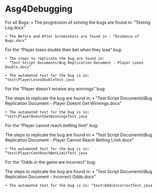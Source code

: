 # Asg4Debugging

For all Bugs:
    • The progression of solving the bugs are found in: “Testing Log.docx”

    • The Before and After Screesshots are found in : “Evidance of Bugs.docx”


For the “Player loses double their bet when they lose” bug:

    • The steps to replicate the bug are found in: 
      “Test Script Documents\Bug Replication Document - Player Loses Double.docx”
      
    • The automated test for the bug is in: “test\PlayerLosesDoubleTest.java

For the “Player doesn’t receive any winnings” bug:

The steps to replicate the bug are found in:
    • “Test Script Documents\Bug Replication Document - Player Doesnt Get Winnings.docx” 
    
    • The automated test for the bug is in: “test\PlayerDoesntGetWinningsTest.java


For the “Player cannot reach betting limit” bug:

The steps to replicate the bug are found in:
    • “Test Script Documents\Bug Replication Document - Player Cannot Reach Betting Limit.docx”
    
    • The automated test for the bug is in: “test\PlayerCantReachBetLimitTest.java


For the “Odds in the game are incorrect” bug:

The steps to replicate the bug are found in:
    • “Test Script Documents\Bug Replication Document - Incorrect Odds.docx”
    
    • The automated test for the bug is in: “test\OddsIncorrectTest.java

